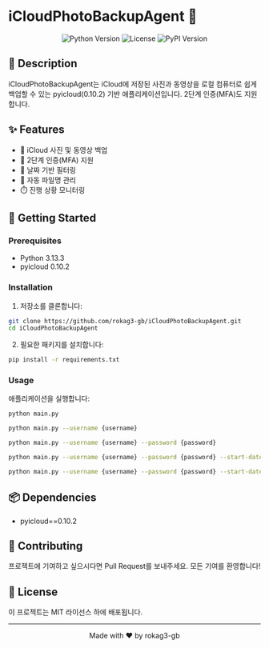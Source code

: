 # iCloudPhotoBackupAgent 📸

<div align="center">

![Python Version](https://img.shields.io/badge/python-3.13.3-blue)
![License](https://img.shields.io/badge/license-MIT-green)
![PyPI Version](https://img.shields.io/badge/pyicloud-0.10.2-orange)

</div>

## 📝 Description

iCloudPhotoBackupAgent는 iCloud에 저장된 사진과 동영상을 로컬 컴퓨터로 쉽게 백업할 수 있는 pyicloud(0.10.2) 기반 애플리케이션입니다. 2단계 인증(MFA)도 지원합니다.

## ✨ Features

- 📱 iCloud 사진 및 동영상 백업
- 🔐 2단계 인증(MFA) 지원
- 📅 날짜 기반 필터링
- 📂 자동 파일명 관리
- ⏱️ 진행 상황 모니터링

## 🚀 Getting Started

### Prerequisites

- Python 3.13.3
- pyicloud 0.10.2

### Installation

1. 저장소를 클론합니다:
```bash
git clone https://github.com/rokag3-gb/iCloudPhotoBackupAgent.git
cd iCloudPhotoBackupAgent
```

2. 필요한 패키지를 설치합니다:
```bash
pip install -r requirements.txt
```

### Usage

애플리케이션을 실행합니다:
```bash
python main.py
```


```bash
python main.py --username {username}

python main.py --username {username} --password {password}

python main.py --username {username} --password {password} --start-date {yyyy-MM-dd} --end-date {yyyy-MM-dd}

python main.py --username {username} --password {password} --start-date {yyyy-MM-dd} --end-date {yyyy-MM-dd} --download-dir {download-dir}
```

## 📦 Dependencies

- pyicloud==0.10.2

## 🤝 Contributing

프로젝트에 기여하고 싶으시다면 Pull Request를 보내주세요. 모든 기여를 환영합니다!

## 📄 License

이 프로젝트는 MIT 라이선스 하에 배포됩니다.

---

<div align="center">
Made with ❤️ by rokag3-gb
</div>